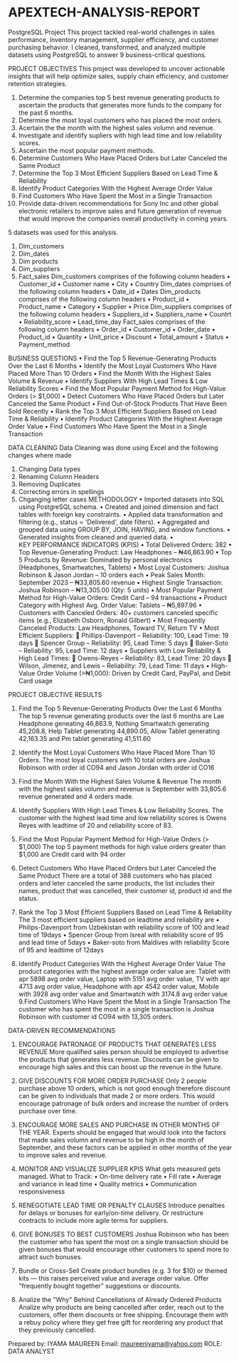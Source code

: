 # APEXTECH-ANALYSIS-REPORT
PostgreSQL Project
This project tackled real-world challenges in sales performance, inventory management, supplier efficiency, and customer purchasing behavior. I cleaned, transformed, and analyzed multiple datasets using PostgreSQL to answer 9 business-critical questions.

PROJECT OBJECTIVES
This project was developed to uncover actionable insights that will help optimize sales, supply chain efficiency, and customer retention strategies.
1.	Determine the companies top 5 best revenue generating products to ascertain the products that generates more funds to the company for the past 6 months.
2.	 Determine the most loyal customers who has placed the most orders.
3.	Acertain the  the month with the highest sales volumn and revenue.
4.	Investigate and identify supliers with high lead time and low reliability scores.
5.	Ascertain the most popular payment methods.
6.	Determine Customers Who Have Placed Orders but Later Canceled the Same Product
7.	Determine the Top 3 Most Efficient Suppliers Based on Lead Time & Reliability
8.	Identify Product Categories With the Highest Average Order Value
9.	Find Customers Who Have Spent the Most in a Single Transaction
10.	Provide data-driven recommendations for Sony Inc and other global electronic retailers to improve sales and future generation of revenue that would improve the companies overall productivity in coming years.

5 datasets was used for this analysis.
1.	Dim_customers
2.	Dim_dates
3.	Dim products
4.	Dim_suppliers
5.	Fact_sales
Dim_customers comprises of the following column headers
•	Customer_id
•	Customer name
•	City
•	Country
Dim_dates comprises of the following column headers
•	Date_id
•	Dates
Dim_products comprises of the following column headers
•	Product_id
•	Product_name
•	Category
•	Supplier
•	Price
Dim_suppliers comprises of the following column headers
•	Suppliers_id
•	Suppliers_name
•	Countrt
•	Reliability_score
•	Lead_time_day
Fact_sales comprises of the following column headers
•	Order_id
•	Customer_id
•	Order_date
•	Product_id
•	Quantity
•	Unit_price
•	Discount
•	Total_amount
•	Status
•	Payment_method

BUSINESS QUESTIONS
•	Find the Top 5 Revenue-Generating Products Over the Last 6 Months
•	Identify the Most Loyal Customers Who Have Placed More Than 10 Orders
•	Find the Month With the Highest Sales Volume & Revenue
•	Identify Suppliers With High Lead Times & Low Reliability Scores
•	Find the Most Popular Payment Method for High-Value Orders (> $1,000)
•	Detect Customers Who Have Placed Orders but Later Canceled the Same Product
•	Find Out-of-Stock Products That Have Been Sold Recently
•	Rank the Top 3 Most Efficient Suppliers Based on Lead Time & Reliability
•	Identify Product Categories With the Highest Average Order Value
•	Find Customers Who Have Spent the Most in a Single Transaction


DATA CLEANING
Data Cleaning was done using Excel and the following changes where made
1.	Changing Data types
2.	Renaming Column Headers
3.	Removing Duplicates
4.	Correcting errors in spellings
5.	Chganging letter cases
METHODOLOGY
•	Imported datasets into SQL using PostgreSQL schema.
•	Created and joined dimension and fact tables with foreign key constraints.
•	Applied data transformation and filtering (e.g., status = 'Delivered', date filters).
•	Aggregated and grouped data using GROUP BY, JOIN, HAVING, and window functions.
•	Generated insights from cleaned and queried data.
•	
KEY PERFORMANCE INDICATORS (KPIS)
•	Total Delivered Orders: 382
•	Top Revenue-Generating Product: Law Headphones – ₦46,863.90
•	Top 5 Products by Revenue: Dominated by personal electronics (Headphones, Smartwatches, Tablets)
•	Most Loyal Customers: Joshua Robinson & Jason Jordan – 10 orders each
•	Peak Sales Month: September 2023 – ₦33,805.60 revenue
•	Highest Single Transaction: Joshua Robinson – ₦13,305.00 (Qty: 5 units)
•	Most Popular Payment Method for High-Value Orders: Credit Card – 94 transactions
•	Product Category with Highest Avg. Order Value: Tablets – ₦5,897.96
•	Customers with Canceled Orders: 40+ customers canceled specific items (e.g., Elizabeth Osborn, Ronald Gilbert)
•	Most Frequently Canceled Products: Law Headphones, Toward TV, Return TV
•	Most Efficient Suppliers:
	Phillips-Davenport – Reliability: 100, Lead Time: 19 days
	Spencer Group – Reliability: 95, Lead Time: 5 days
	Baker-Soto – Reliability: 95, Lead Time: 12 days
•	Suppliers with Low Reliability & High Lead Times:
	Owens-Reyes – Reliability: 83, Lead Time: 20 days
	Wilson, Jimenez, and Lewis – Reliability: 79, Lead Time: 11 days
•	High-Value Order Volume (>₦1,000): Driven by Credit Card, PayPal, and Debit Card usage

PROJECT OBJECTIVE RESULTS
1.	Find the Top 5 Revenue-Generating Products Over the Last 6 Months
The top 5 revenue generating products over the last 6 months are Lae Headphone geneating 46,863.9, Nothing Smartwatch generating 45,208.8, Help Tablet generating 44,890.05, Allow Tablet generating 42,163.35 and Pm tablet generating 41,511.60

2.	Identify the Most Loyal Customers Who Have Placed More Than 10 Orders.
The most loyal customers with 10 total orders are Joshua Robinson with order id CO94 and Jason Jordan with order id CO16
3.	Find the Month With the Highest Sales Volume & Revenue
The month with the highest sales volumn and revenue is September with 33,805.6 revenue generated and 4 orders made.
4.	Identify Suppliers With High Lead Times & Low Reliability Scores.
The customer with the highest lead time and low reliability scores is Owens Reyes with leadtime of 20 and reliability score of 83.
5.	Find the Most Popular Payment Method for High-Value Orders (> $1,000)
The top 5 payment methods for high value orders greater than $1,000 are Credit card with 94 order
6.	Detect Customers Who Have Placed Orders but Later Canceled the Same Product
There are a total of 388 customers who has placed orders and leter canceled the same products, the list includes their names, product that was cancelled, their customer id, product id and the status.
7.	Rank the Top 3 Most Efficient Suppliers Based on Lead Time & Reliability
The 3 most efficient suppliers based on leadtime and reliability are 
•	Philips-Davenport from Uzbekistan with reliability score of 100 and lead time of 19days
•	Spencer Group from Isreal with reliability score of 95 and lead time of 5days
•	Baker-soto from Maldives with reliability Score of 95 and leadtime of 12days
8. Identify Product Categories With the Highest Average Order Value
The product categories with the highest average order value are:  Tablet with apr 5898 avg order value, Laptop with 5151 avg order value, TV with apr  4713 avg order value, Headphone with apr 4542 order value, Mobile with 3928 avg order value and Smartwatch with 3174.8 avg order value
9.Find Customers Who Have Spent the Most in a Single Transaction
The customer who has spent the most in a single transaction is Joshua Robinson with customer id CO94 with 13,305 orders.

DATA-DRIVEN RECOMMENDATIONS
1.	ENCOURAGE PATRONAGE OF PRODUCTS THAT GENERATES LESS REVENUE
More qualified sales person should be employed to advertise the products that generates less revenue. Discounts can be given to encourage high sales and this can boost up the revenue in the future.
2.	GIVE DISCOUNTS FOR MORE ORDER PURCHASE
Only 2 people purchase above 10 orders, which is not good enough therefore discount can be given to individuals that made 2 or more orders. This would encourage patronage of bulk orders and increase the number of orders purchase over time.
3.	ENCOURAGE MORE SALES AND PURCHASE IN OTHER MONTHS OF THE YEAR.
Experts should be engaged that would look into the factors that made sales volumn and revenue to be high in the month of September, and these factors can be applied in other months of the year to improve sales and revenue. 


4.	MONITOR AND VISUALIZE SUPPLIER KPIS
What gets measured gets managed. What to Track:
•	On-time delivery rate
•	Fill rate
•	Average and variance in lead time
•	Quality metrics
•	Communication responsiveness

5.	RENEGOTIATE LEAD TIME OR PENALTY CLAUSES
Introduce penalties for delays or bonuses for early/on-time delivery. Or restructure contracts to include more agile terms for suppliers.
6.	GIVE BONUSES TO BEST CUSTOMERS
Joshua Robinson who has been the customer who has spent the most on a single transaction should be given bonuses that would encourage other customers to spend more to attract such bonuses.
7.	Bundle or Cross-Sell
Create product bundles (e.g. 3 for $10) or themed kits — this raises perceived value and average order value.
Offer "frequently bought together" suggestions or discounts.
8.	Analize the "Why" Behind Cancellations of Already Ordered Products
Analize why products are being cancelled after order, reach out to the customers, offer them discounts or free shipping.
Encourage them with a rebuy policy where they get free gift for reordering any product that they previously cancelled.

Prepared by:
IYAMA MAUREEN
Email: maureeniyama@yahoo.com
ROLE: DATA ANALYST





